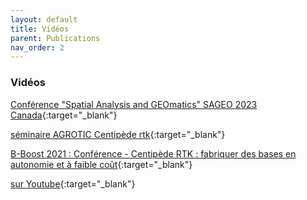 ```yaml
---
layout: default
title: Vidéos
parent: Publications
nav_order: 2
---
```


### Vidéos

[Conférence "Spatial Analysis and GEOmatics" SAGEO 2023 Canada](https://youtu.be/Kav2l2Gl_9s?si=uYCP1AWKWYCP_xpp){:target="_blank"}

[séminaire AGROTIC Centipède rtk](https://youtu.be/dUJ46bKSlSE){:target="_blank"}

[B-Boost 2021 : Conférence - Centipède RTK : fabriquer des bases en autonomie et à faible coût](https://youtu.be/gTMEe4CBmTg){:target="_blank"}

[sur Youtube](https://www.youtube.com/results?search_query=centipedertk){:target="_blank"}
